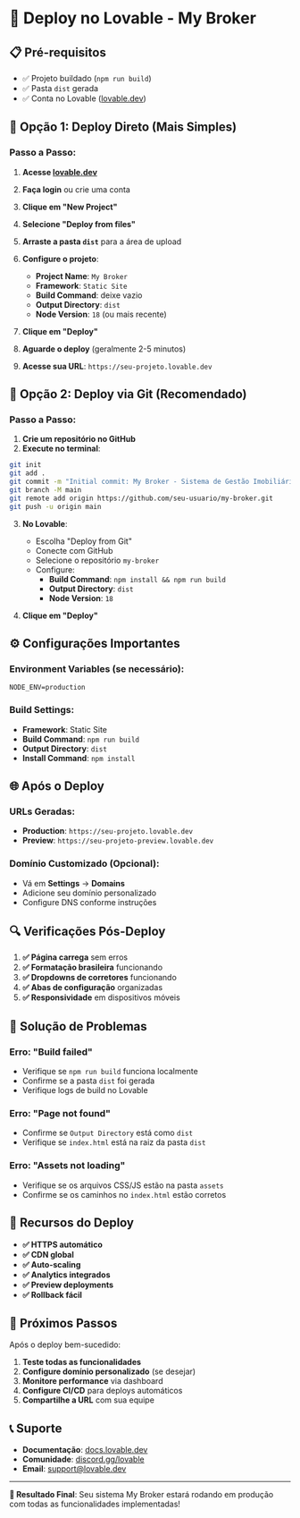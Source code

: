 # 🚀 Deploy no Lovable - My Broker

## 📋 **Pré-requisitos**

- ✅ Projeto buildado (`npm run build`)
- ✅ Pasta `dist` gerada
- ✅ Conta no Lovable ([lovable.dev](https://lovable.dev))

## 🎯 **Opção 1: Deploy Direto (Mais Simples)**

### **Passo a Passo:**

1. **Acesse [lovable.dev](https://lovable.dev)**
2. **Faça login** ou crie uma conta
3. **Clique em "New Project"**
4. **Selecione "Deploy from files"**
5. **Arraste a pasta `dist`** para a área de upload
6. **Configure o projeto**:
   - **Project Name**: `My Broker`
   - **Framework**: `Static Site`
   - **Build Command**: deixe vazio
   - **Output Directory**: `dist`
   - **Node Version**: `18` (ou mais recente)

7. **Clique em "Deploy"**
8. **Aguarde o deploy** (geralmente 2-5 minutos)
9. **Acesse sua URL**: `https://seu-projeto.lovable.dev`

## 🔧 **Opção 2: Deploy via Git (Recomendado)**

### **Passo a Passo:**

1. **Crie um repositório no GitHub**
2. **Execute no terminal**:
```bash
git init
git add .
git commit -m "Initial commit: My Broker - Sistema de Gestão Imobiliária"
git branch -M main
git remote add origin https://github.com/seu-usuario/my-broker.git
git push -u origin main
```

3. **No Lovable**:
   - Escolha "Deploy from Git"
   - Conecte com GitHub
   - Selecione o repositório `my-broker`
   - Configure:
     - **Build Command**: `npm install && npm run build`
     - **Output Directory**: `dist`
     - **Node Version**: `18`

4. **Clique em "Deploy"**

## ⚙️ **Configurações Importantes**

### **Environment Variables** (se necessário):
```
NODE_ENV=production
```

### **Build Settings**:
- **Framework**: Static Site
- **Build Command**: `npm run build`
- **Output Directory**: `dist`
- **Install Command**: `npm install`

## 🌐 **Após o Deploy**

### **URLs Geradas**:
- **Production**: `https://seu-projeto.lovable.dev`
- **Preview**: `https://seu-projeto-preview.lovable.dev`

### **Domínio Customizado** (Opcional):
- Vá em **Settings** → **Domains**
- Adicione seu domínio personalizado
- Configure DNS conforme instruções

## 🔍 **Verificações Pós-Deploy**

1. **✅ Página carrega** sem erros
2. **✅ Formatação brasileira** funcionando
3. **✅ Dropdowns de corretores** funcionando
4. **✅ Abas de configuração** organizadas
5. **✅ Responsividade** em dispositivos móveis

## 🚨 **Solução de Problemas**

### **Erro: "Build failed"**
- Verifique se `npm run build` funciona localmente
- Confirme se a pasta `dist` foi gerada
- Verifique logs de build no Lovable

### **Erro: "Page not found"**
- Confirme se `Output Directory` está como `dist`
- Verifique se `index.html` está na raiz da pasta `dist`

### **Erro: "Assets not loading"**
- Verifique se os arquivos CSS/JS estão na pasta `assets`
- Confirme se os caminhos no `index.html` estão corretos

## 📱 **Recursos do Deploy**

- **✅ HTTPS automático**
- **✅ CDN global**
- **✅ Auto-scaling**
- **✅ Analytics integrados**
- **✅ Preview deployments**
- **✅ Rollback fácil**

## 🎉 **Próximos Passos**

Após o deploy bem-sucedido:

1. **Teste todas as funcionalidades**
2. **Configure domínio personalizado** (se desejar)
3. **Monitore performance** via dashboard
4. **Configure CI/CD** para deploys automáticos
5. **Compartilhe a URL** com sua equipe

## 📞 **Suporte**

- **Documentação**: [docs.lovable.dev](https://docs.lovable.dev)
- **Comunidade**: [discord.gg/lovable](https://discord.gg/lovable)
- **Email**: support@lovable.dev

---

**🎯 Resultado Final**: Seu sistema My Broker estará rodando em produção com todas as funcionalidades implementadas!
